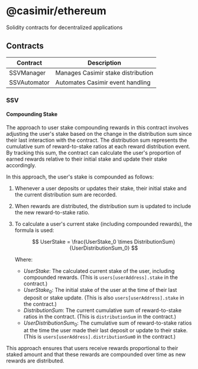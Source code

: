 # @casimir/ethereum

Solidity contracts for decentralized applications

## Contracts

| Contract | Description |
| --- | --- |
| SSVManager | Manages Casimir stake distribution |
| SSVAutomator | Automates Casimir event handling |

### SSV

#### Compounding Stake

The approach to user stake compounding rewards in this contract involves adjusting the user's stake based on the change in the distribution sum since their last interaction with the contract. The distribution sum represents the cumulative sum of reward-to-stake ratios at each reward distribution event. By tracking this sum, the contract can calculate the user's proportion of earned rewards relative to their initial stake and update their stake accordingly.

In this approach, the user's stake is compounded as follows:

1. Whenever a user deposits or updates their stake, their initial stake and the current distribution sum are recorded.
2. When rewards are distributed, the distribution sum is updated to include the new reward-to-stake ratio.
3. To calculate a user's current stake (including compounded rewards), the formula is used:

   $$
   UserStake = \frac{UserStake_0 \times DistributionSum}{UserDistributionSum_0}
   $$

   Where:
   - $UserStake$: The calculated current stake of the user, including compounded rewards. (This is `users[userAddress].stake` in the contract.)
   - $UserStake_0$: The initial stake of the user at the time of their last deposit or stake update. (This is also `users[userAddress].stake` in the contract.)
   - $DistributionSum$: The current cumulative sum of reward-to-stake ratios in the contract. (This is `distributionSum` in the contract.)
   - $UserDistributionSum_0$: The cumulative sum of reward-to-stake ratios at the time the user made their last deposit or update to their stake. (This is `users[userAddress].distributionSum0` in the contract.)

This approach ensures that users receive rewards proportional to their staked amount and that these rewards are compounded over time as new rewards are distributed.
